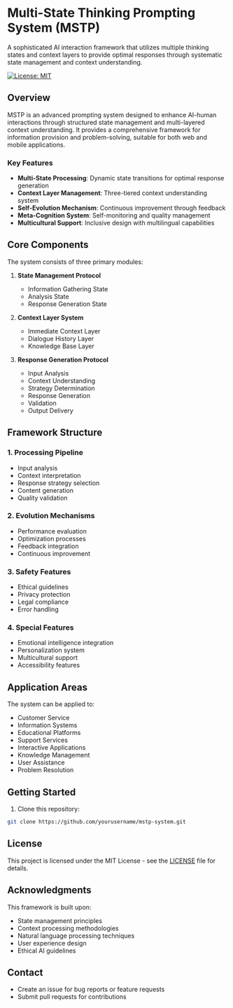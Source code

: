 # Multi-State Thinking Prompting System (MSTP)

A sophisticated AI interaction framework that utilizes multiple thinking states and context layers to provide optimal responses through systematic state management and context understanding.

[![License: MIT](https://img.shields.io/badge/License-MIT-yellow.svg)](https://opensource.org/licenses/MIT)

## Overview

MSTP is an advanced prompting system designed to enhance AI-human interactions through structured state management and multi-layered context understanding. It provides a comprehensive framework for information provision and problem-solving, suitable for both web and mobile applications.

### Key Features

- **Multi-State Processing**: Dynamic state transitions for optimal response generation
- **Context Layer Management**: Three-tiered context understanding system
- **Self-Evolution Mechanism**: Continuous improvement through feedback
- **Meta-Cognition System**: Self-monitoring and quality management
- **Multicultural Support**: Inclusive design with multilingual capabilities

## Core Components

The system consists of three primary modules:

1. **State Management Protocol**
   - Information Gathering State
   - Analysis State
   - Response Generation State

2. **Context Layer System**
   - Immediate Context Layer
   - Dialogue History Layer
   - Knowledge Base Layer

3. **Response Generation Protocol**
   - Input Analysis
   - Context Understanding
   - Strategy Determination
   - Response Generation
   - Validation
   - Output Delivery

## Framework Structure

### 1. Processing Pipeline
- Input analysis
- Context interpretation
- Response strategy selection
- Content generation
- Quality validation

### 2. Evolution Mechanisms
- Performance evaluation
- Optimization processes
- Feedback integration
- Continuous improvement

### 3. Safety Features
- Ethical guidelines
- Privacy protection
- Legal compliance
- Error handling

### 4. Special Features
- Emotional intelligence integration
- Personalization system
- Multicultural support
- Accessibility features

## Application Areas

The system can be applied to:

- Customer Service
- Information Systems
- Educational Platforms
- Support Services
- Interactive Applications
- Knowledge Management
- User Assistance
- Problem Resolution

## Getting Started

1. Clone this repository:
```bash
git clone https://github.com/yourusername/mstp-system.git
```

## License

This project is licensed under the MIT License - see the [LICENSE](LICENSE) file for details.

## Acknowledgments

This framework is built upon:

- State management principles
- Context processing methodologies
- Natural language processing techniques
- User experience design
- Ethical AI guidelines

## Contact

- Create an issue for bug reports or feature requests
- Submit pull requests for contributions